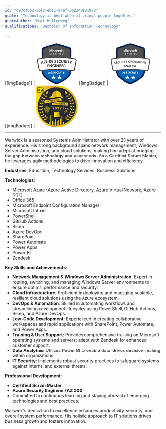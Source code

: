 ```yaml
---
id: "c97cabb3-95f8-eb11-94ef-002248181978"
quote: "Technology is best when it brings people together."
quoteAuthor: "Matt Mullenweg"
qualifications: "Bachelor of Information Technology"

---
```


[[imgBadge]]
| [![Azure Security Engineer](../badges/Certification-microsoft-azure-security-engineer.png)](https://learn.microsoft.com/api/credentials/share/en-au/WarwickLeahy-1053/3730CB1133185C4C?sharingId=C37F7F583081F56A)
[[imgBadge]]
| [![Azure Security Operations Analyst](../badges/Certification-microsoft-azure-security-operations-analyst.png)](https://learn.microsoft.com/api/credentials/share/en-au/WarwickLeahy-1053/CF217F8D7CE2C910?sharingId=C37F7F583081F56A)
[[imgBadge]]
| ![Kusto Detective Agencey Season1](../badges/kusto-detective-agency-complete-season1.png)

---

Warwick is a seasoned Systems Administrator with over 20 years of experience. His strong background spans network management, Windows Server Administration, and cloud solutions, making him adept at bridging the gap between technology and user needs. As a Certified Scrum Master, he leverages agile methodologies to drive innovation and efficiency.

**Industries**: Education, Technology Services, Business Solutions

**Technologies**:
- Microsoft Azure (Azure Active Directory, Azure Virtual Network, Azure SQL)
- Office 365
- Microsoft Endpoint Configuration Manager
- Microsoft Intune
- PowerShell
- GitHub Actions
- Bicep
- Azure DevOps
- SharePoint
- Power Automate
- Power Apps
- Power BI
- Zendesk

**Key Skills and Achievements**:
- **Network Management & Windows Server Administration**: Expert in routing, switching, and managing Windows Server environments to ensure optimal performance and security.
- **Cloud Infrastructure**: Proficient in deploying and managing scalable, resilient cloud solutions using the Azure ecosystem.
- **DevOps & Automation**: Skilled in automating workflows and streamlining development lifecycles using PowerShell, GitHub Actions, Bicep, and Azure DevOps.
- **Low-Code Development**: Experienced in creating collaborative workspaces and rapid applications with SharePoint, Power Automate, and Power Apps.
- **Training & User Support**: Provides comprehensive training on Microsoft operating systems and servers; adept with Zendesk for enhanced customer support.
- **Data Analytics**: Utilizes Power BI to enable data-driven decision-making within organizations.
- **IT Security**: Implements robust security practices to safeguard systems against internal and external threats.

**Professional Development**:
- **Certified Scrum Master**
- **Azure Security Engineer (AZ 500)**
- Committed to continuous learning and staying abreast of emerging technologies and best practices.

Warwick's dedication to excellence enhances productivity, security, and overall system performance. His holistic approach to IT solutions drives business growth and fosters innovation.

